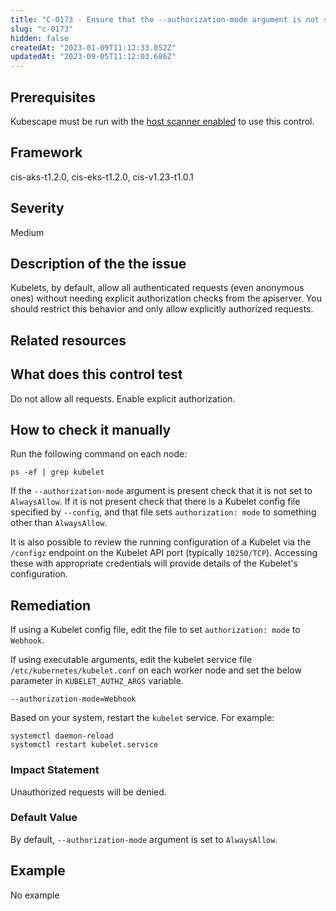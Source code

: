 ```yaml
---
title: "C-0173 - Ensure that the --authorization-mode argument is not set to AlwaysAllow"
slug: "c-0173"
hidden: false
createdAt: "2023-01-09T11:12:33.052Z"
updatedAt: "2023-09-05T11:12:03.686Z"
---
```

## Prerequisites
Kubescape must be run with the [host scanner enabled](/docs/scanning/#the-host-scanner) to use this control.
## Framework
cis-aks-t1.2.0, cis-eks-t1.2.0, cis-v1.23-t1.0.1
## Severity
Medium
## Description of the the issue
Kubelets, by default, allow all authenticated requests (even anonymous ones) without needing explicit authorization checks from the apiserver. You should restrict this behavior and only allow explicitly authorized requests.
## Related resources

## What does this control test
Do not allow all requests. Enable explicit authorization.
## How to check it manually
Run the following command on each node:

 
```
ps -ef | grep kubelet

```
 If the `--authorization-mode` argument is present check that it is not set to `AlwaysAllow`. If it is not present check that there is a Kubelet config file specified by `--config`, and that file sets `authorization: mode` to something other than `AlwaysAllow`.

 It is also possible to review the running configuration of a Kubelet via the `/configz` endpoint on the Kubelet API port (typically `10250/TCP`). Accessing these with appropriate credentials will provide details of the Kubelet's configuration.
## Remediation
If using a Kubelet config file, edit the file to set `authorization: mode` to `Webhook`.

 If using executable arguments, edit the kubelet service file `/etc/kubernetes/kubelet.conf` on each worker node and set the below parameter in `KUBELET_AUTHZ_ARGS` variable.

 
```
--authorization-mode=Webhook

```
 Based on your system, restart the `kubelet` service. For example:

 
```
systemctl daemon-reload
systemctl restart kubelet.service

```
### Impact Statement
Unauthorized requests will be denied.
### Default Value
By default, `--authorization-mode` argument is set to `AlwaysAllow`.
## Example
No example